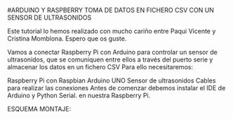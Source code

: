 #ARDUINO Y RASPBERRY TOMA DE DATOS EN FICHERO CSV CON UN SENSOR DE ULTRASONIDOS

Este tutorial lo hemos realizado con mucho cariño entre Paqui Vicente y Cristina Momblona. Espero que os guste.

Vamos a conectar Raspberry Pi con Arduino para controlar un sensor de ultrasonidos, que se comuniquen entre ellos a través del puerto serie y almacenar los datos en un fichero CSV
Para ello necesitaremos:

Raspberry Pi con Raspbian
Arduino UNO
Sensor de ultrasonidos
Cables para realizar las conexiones
Antes de comenzar debemos instalar el IDE de Arduino  y  Python Serial.
en nuestra Raspberry Pi.
 
ESQUEMA MONTAJE:


